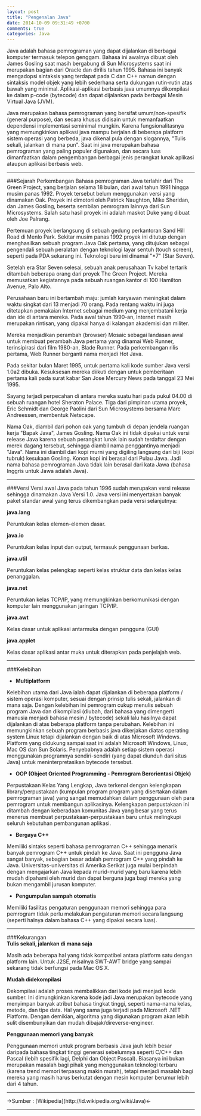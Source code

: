 ```yaml
---
layout: post
title: "Pengenalan Java"
date: 2014-10-09 09:31:49 +0700
comments: true
categories: Java
---
```


Java adalah bahasa pemrograman yang dapat dijalankan di berbagai komputer termasuk telepon genggam. Bahasa ini awalnya dibuat oleh James Gosling saat masih bergabung di Sun Microsystems saat ini merupakan bagian dari Oracle dan dirilis tahun 1995. Bahasa ini banyak mengadopsi sintaksis yang terdapat pada C dan C++ namun dengan sintaksis model objek yang lebih sederhana serta dukungan rutin-rutin atas bawah yang minimal. Aplikasi-aplikasi berbasis java umumnya dikompilasi ke dalam p-code (bytecode) dan dapat dijalankan pada berbagai Mesin Virtual Java (JVM).

<!--more--> 

Java merupakan bahasa pemrograman yang bersifat umum/non-spesifik (general purpose), dan secara khusus didisain untuk memanfaatkan dependensi implementasi seminimal mungkin. Karena fungsionalitasnya yang memungkinkan aplikasi java mampu berjalan di beberapa platform sistem operasi yang berbeda, java dikenal pula dengan slogannya, "Tulis sekali, jalankan di mana pun". Saat ini java merupakan bahasa pemrograman yang paling populer digunakan, dan secara luas dimanfaatkan dalam pengembangan berbagai jenis perangkat lunak aplikasi ataupun aplikasi berbasis web.

<hr />

###Sejarah Perkembangan
Bahasa pemrograman Java terlahir dari The Green Project, yang berjalan selama 18 bulan, dari awal tahun 1991 hingga musim panas 1992. Proyek tersebut belum menggunakan versi yang dinamakan Oak. Proyek ini dimotori oleh Patrick Naughton, Mike Sheridan, dan James Gosling, beserta sembilan pemrogram lainnya dari Sun Microsystems. Salah satu hasil proyek ini adalah maskot Duke yang dibuat oleh Joe Palrang.

Pertemuan proyek berlangsung di sebuah gedung perkantoran Sand Hill Road di Menlo Park. Sekitar musim panas 1992 proyek ini ditutup dengan menghasilkan sebuah program Java Oak pertama, yang ditujukan sebagai pengendali sebuah peralatan dengan teknologi layar sentuh (touch screen), seperti pada PDA sekarang ini. Teknologi baru ini dinamai "*7" (Star Seven).

Setelah era Star Seven selesai, sebuah anak perusahaan Tv kabel tertarik ditambah beberapa orang dari proyek The Green Project. Mereka memusatkan kegiatannya pada sebuah ruangan kantor di 100 Hamilton Avenue, Palo Alto.

Perusahaan baru ini bertambah maju: jumlah karyawan meningkat dalam waktu singkat dari 13 menjadi 70 orang. Pada rentang waktu ini juga ditetapkan pemakaian Internet sebagai medium yang menjembatani kerja dan ide di antara mereka. Pada awal tahun 1990-an, Internet masih merupakan rintisan, yang dipakai hanya di kalangan akademisi dan militer.

Mereka menjadikan perambah (browser) Mosaic sebagai landasan awal untuk membuat perambah Java pertama yang dinamai Web Runner, terinsipirasi dari film 1980-an, Blade Runner. Pada perkembangan rilis pertama, Web Runner berganti nama menjadi Hot Java.

Pada sekitar bulan Maret 1995, untuk pertama kali kode sumber Java versi 1.0a2 dibuka. Kesuksesan mereka diikuti dengan untuk pemberitaan pertama kali pada surat kabar San Jose Mercury News pada tanggal 23 Mei 1995.

Sayang terjadi perpecahan di antara mereka suatu hari pada pukul 04.00 di sebuah ruangan hotel Sheraton Palace. Tiga dari pimpinan utama proyek, Eric Schmidt dan George Paolini dari Sun Microsystems bersama Marc Andreessen, membentuk Netscape.

Nama Oak, diambil dari pohon oak yang tumbuh di depan jendela ruangan kerja "Bapak Java", James Gosling. Nama Oak ini tidak dipakai untuk versi release Java karena sebuah perangkat lunak lain sudah terdaftar dengan merek dagang tersebut, sehingga diambil nama penggantinya menjadi "Java". Nama ini diambil dari kopi murni yang digiling langsung dari biji (kopi tubruk) kesukaan Gosling. Konon kopi ini berasal dari Pulau Jawa. Jadi nama bahasa pemrograman Java tidak lain berasal dari kata Jawa (bahasa Inggris untuk Jawa adalah Java).

<hr />

###Versi
Versi awal Java pada tahun 1996 sudah merupakan versi release sehingga dinamakan Java Versi 1.0. Java versi ini menyertakan banyak paket standar awal yang terus dikembangkan pada versi selanjutnya:

**java.lang**

Peruntukan kelas elemen-elemen dasar.

**java.io**

Peruntukan kelas input dan output, termasuk penggunaan berkas.

**java.util**

Peruntukan kelas pelengkap seperti kelas struktur data dan kelas kelas penanggalan.

**java.net**

Peruntukan kelas TCP/IP, yang memungkinkan berkomunikasi dengan komputer lain menggunakan jaringan TCP/IP.

**java.awt**

Kelas dasar untuk aplikasi antarmuka dengan pengguna (GUI)

**java.applet**

Kelas dasar aplikasi antar muka untuk diterapkan pada penjelajah web.

<hr />

###Kelebihan
* **Multiplatform**

Kelebihan utama dari Java ialah dapat dijalankan di beberapa platform / sistem operasi komputer, sesuai dengan prinsip tulis sekali, jalankan di mana saja. Dengan kelebihan ini pemrogram cukup menulis sebuah program Java dan dikompilasi (diubah, dari bahasa yang dimengerti manusia menjadi bahasa mesin / bytecode) sekali lalu hasilnya dapat dijalankan di atas beberapa platform tanpa perubahan. Kelebihan ini memungkinkan sebuah program berbasis java dikerjakan diatas operating system Linux tetapi dijalankan dengan baik di atas Microsoft Windows. Platform yang didukung sampai saat ini adalah Microsoft Windows, Linux, Mac OS dan Sun Solaris. Penyebabnya adalah setiap sistem operasi menggunakan programnya sendiri-sendiri (yang dapat diunduh dari situs Java) untuk meninterpretasikan bytecode tersebut.

* **OOP (Object Oriented Programming - Pemrogram Berorientasi Objek)**

Perpustakaan Kelas Yang Lengkap, Java terkenal dengan kelengkapan library/perpustakaan (kumpulan program program yang disertakan dalam pemrograman java) yang sangat memudahkan dalam penggunaan oleh para pemrogram untuk membangun aplikasinya. Kelengkapan perpustakaan ini ditambah dengan keberadaan komunitas Java yang besar yang terus menerus membuat perpustakaan-perpustakaan baru untuk melingkupi seluruh kebutuhan pembangunan aplikasi.

* **Bergaya C++**

Memiliki sintaks seperti bahasa pemrograman C++ sehingga menarik banyak pemrogram C++ untuk pindah ke Java. Saat ini pengguna Java sangat banyak, sebagian besar adalah pemrogram C++ yang pindah ke Java. Universitas-universitas di Amerika Serikat juga mulai berpindah dengan mengajarkan Java kepada murid-murid yang baru karena lebih mudah dipahami oleh murid dan dapat berguna juga bagi mereka yang bukan mengambil jurusan komputer.

* **Pengumpulan sampah otomatis**

Memiliki fasilitas pengaturan penggunaan memori sehingga para pemrogram tidak perlu melakukan pengaturan memori secara langsung (seperti halnya dalam bahasa C++ yang dipakai secara luas).

<hr />

###Kekurangan
<br />
**Tulis sekali, jalankan di mana saja**

Masih ada beberapa hal yang tidak kompatibel antara platform satu dengan platform lain. Untuk J2SE, misalnya SWT-AWT bridge yang sampai sekarang tidak berfungsi pada Mac OS X.

**Mudah didekompilasi**

Dekompilasi adalah proses membalikkan dari kode jadi menjadi kode sumber. Ini dimungkinkan karena kode jadi Java merupakan bytecode yang menyimpan banyak atribut bahasa tingkat tinggi, seperti nama-nama kelas, metode, dan tipe data. Hal yang sama juga terjadi pada Microsoft .NET Platform. Dengan demikian, algoritma yang digunakan program akan lebih sulit disembunyikan dan mudah dibajak/direverse-engineer.

**Penggunaan memori yang banyak**

Penggunaan memori untuk program berbasis Java jauh lebih besar daripada bahasa tingkat tinggi generasi sebelumnya seperti C/C++ dan Pascal (lebih spesifik lagi, Delphi dan Object Pascal). Biasanya ini bukan merupakan masalah bagi pihak yang menggunakan teknologi terbaru (karena trend memori terpasang makin murah), tetapi menjadi masalah bagi mereka yang masih harus berkutat dengan mesin komputer berumur lebih dari 4 tahun.

<hr />
->Sumber : [Wikipedia](http://id.wikipedia.org/wiki/Java)<-
<hr />